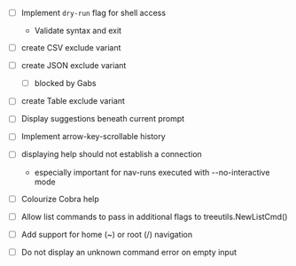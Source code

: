 - [ ] Implement `dry-run` flag for shell access
    - Validate syntax and exit

- [ ] create CSV exclude variant
- [ ] create JSON exclude variant
    - [ ] blocked by Gabs
- [ ] create Table exclude variant

- [ ] Display suggestions beneath current prompt

- [ ] Implement arrow-key-scrollable history


- [ ] displaying help should not establish a connection
    - especially important for nav-runs executed with --no-interactive mode 

- [ ] Colourize Cobra help

- [ ] Allow list commands to pass in additional flags to treeutils.NewListCmd()

- [ ] Add support for home (~) or root (/) navigation

- [ ] Do not display an unknown command error on empty input